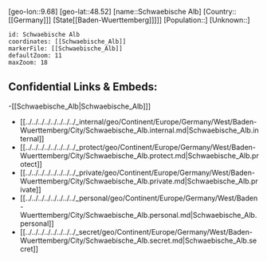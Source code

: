 ﻿---
location: [48.52,9.68]
mapzoom: [7,12] 
mapmarker: city 
type: City
tags:
- geo/City


SpocWebEntityId: 34128
isDeleted: false
confidential: public

---
[geo-lon::9.68]
[geo-lat::48.52]
[name::Schwaebische Alb]
[Country::[[Germany]]]
[State[[Baden-Wuerttemberg]]]]]
[Population::]
[Unknown::]


```leaflet
id: Schwaebische Alb
coordinates: [[Schwaebische_Alb]]
markerFile: [[Schwaebische_Alb]]
defaultZoom: 11 
maxZoom: 18
```


## Confidential Links & Embeds: 
-[[Schwaebische_Alb|Schwaebische_Alb]]] 
- [[../../../../../../../../_internal/geo/Continent/Europe/Germany/West/Baden-Wuerttemberg/City/Schwaebische_Alb.internal.md|Schwaebische_Alb.internal]] 
- [[../../../../../../../../_protect/geo/Continent/Europe/Germany/West/Baden-Wuerttemberg/City/Schwaebische_Alb.protect.md|Schwaebische_Alb.protect]] 
- [[../../../../../../../../_private/geo/Continent/Europe/Germany/West/Baden-Wuerttemberg/City/Schwaebische_Alb.private.md|Schwaebische_Alb.private]] 
- [[../../../../../../../../_personal/geo/Continent/Europe/Germany/West/Baden-Wuerttemberg/City/Schwaebische_Alb.personal.md|Schwaebische_Alb.personal]] 
- [[../../../../../../../../_secret/geo/Continent/Europe/Germany/West/Baden-Wuerttemberg/City/Schwaebische_Alb.secret.md|Schwaebische_Alb.secret]] 
